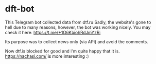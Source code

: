 # dft-bot

This Telegram bot collected data from dtf.ru
Sadly, the website's gone to hell due to many reasons, however, the bot was working nicely. You may check it here: https://t.me/+1O6KbiohRdJmYzRi

Its purpose was to collect news only (via API) and avoid the comments.

Now dtf.is blocked for good and I'm quite happy that it is. https://nachasi.com/ is more interesting :)
